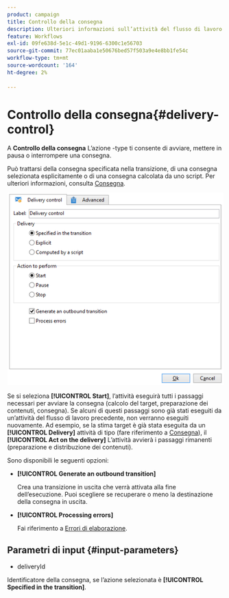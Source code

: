 ```yaml
---
product: campaign
title: Controllo della consegna
description: Ulteriori informazioni sull’attività del flusso di lavoro Controllo consegna
feature: Workflows
exl-id: 09fe638d-5e1c-49d1-9196-6300c1e56703
source-git-commit: 77ec01aaba1e50676bed57f503a9e4e8bb1fe54c
workflow-type: tm+mt
source-wordcount: '164'
ht-degree: 2%

---
```


# Controllo della consegna{#delivery-control}



A **Controllo della consegna** L’azione -type ti consente di avviare, mettere in pausa o interrompere una consegna.

Può trattarsi della consegna specificata nella transizione, di una consegna selezionata esplicitamente o di una consegna calcolata da uno script. Per ulteriori informazioni, consulta [Consegna](delivery.md).

![](assets/edit_diffusion_act.png)

Se si seleziona **[!UICONTROL Start]**, l’attività eseguirà tutti i passaggi necessari per avviare la consegna (calcolo del target, preparazione dei contenuti, consegna). Se alcuni di questi passaggi sono già stati eseguiti da un’attività del flusso di lavoro precedente, non verranno eseguiti nuovamente. Ad esempio, se la stima target è già stata eseguita da un **[!UICONTROL Delivery]** attività di tipo (fare riferimento a [Consegna](delivery.md)), il **[!UICONTROL Act on the delivery]** L’attività avvierà i passaggi rimanenti (preparazione e distribuzione dei contenuti).

Sono disponibili le seguenti opzioni:

* **[!UICONTROL Generate an outbound transition]**

  Crea una transizione in uscita che verrà attivata alla fine dell’esecuzione. Puoi scegliere se recuperare o meno la destinazione della consegna in uscita.

* **[!UICONTROL Processing errors]**

  Fai riferimento a [Errori di elaborazione](monitor-workflow-execution.md#processing-errors).

## Parametri di input {#input-parameters}

* deliveryId

Identificatore della consegna, se l’azione selezionata è **[!UICONTROL Specified in the transition]**.

